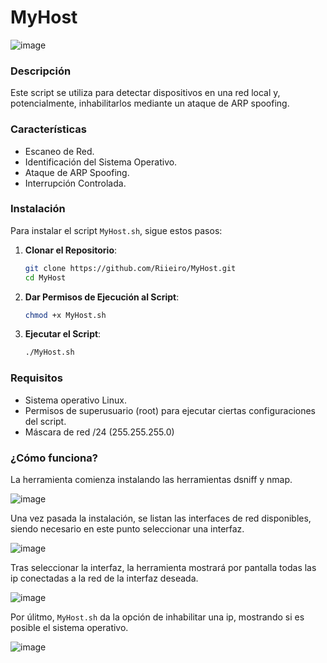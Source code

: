 # MyHost
![image](https://github.com/user-attachments/assets/0c4823a5-6387-4b55-89ad-db77c582306a)
### Descripción

Este script se utiliza para detectar dispositivos en una red local y, potencialmente, inhabilitarlos mediante un ataque de ARP spoofing. ​​

### Características

- Escaneo de Red.
- Identificación del Sistema Operativo.
- Ataque de ARP Spoofing.
- Interrupción Controlada.


### Instalación

Para instalar el script `MyHost.sh`, sigue estos pasos:

1. **Clonar el Repositorio**:
    ```bash
    git clone https://github.com/Riieiro/MyHost.git
    cd MyHost
    ```

2. **Dar Permisos de Ejecución al Script**:
    ```bash
    chmod +x MyHost.sh
    ```

3. **Ejecutar el Script**:
    ```bash
    ./MyHost.sh
    ```

### Requisitos

- Sistema operativo Linux.
- Permisos de superusuario (root) para ejecutar ciertas configuraciones del script.
- Máscara de red /24 (255.255.255.0)

### ¿Cómo funciona?

La herramienta comienza instalando las herramientas dsniff y nmap. 

![image](https://github.com/user-attachments/assets/d9a95392-d22e-49a1-9ac5-a5ceb2de0883)

Una vez pasada la instalación, se listan las interfaces de red disponibles, siendo necesario en este punto seleccionar una interfaz. 

![image](https://github.com/user-attachments/assets/4830c71f-349c-4f56-a943-588d1b4e42a1)

Tras seleccionar la interfaz, la herramienta mostrará por pantalla todas las ip conectadas a la red de la interfaz deseada.

![image](https://github.com/user-attachments/assets/7f777b30-0f7c-43df-89a6-06605c270095)

Por úlitmo, `MyHost.sh` da la opción de inhabilitar una ip, mostrando si es posible el sistema operativo.

![image](https://github.com/user-attachments/assets/cd2e950a-0782-4a08-a85d-457035d96194)
